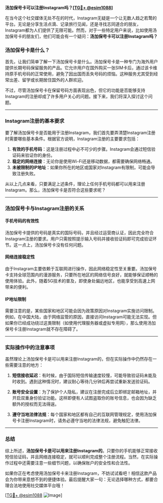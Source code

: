 **汤加保号卡可以注册Instagram吗？[[TG💪+ @esim1088](https://t.me/s/esim1088)]**

在当今这个社交媒体无处不在的时代，Instagram无疑是一个让无数人趋之若鹜的平台。无论是分享生活点滴、记录旅行见闻，还是寻找志同道合的朋友，Instagram都为人们提供了无限可能。然而，对于一些特定用户来说，比如使用汤加保号卡的朋友们，他们可能会有一个疑问：**汤加保号卡可以注册Instagram吗？**

### 汤加保号卡是什么？

首先，让我们简单了解一下汤加保号卡是什么。汤加保号卡是一种专门为海外用户提供长期号码保留服务的产品。它允许用户在国外购买一张SIM卡后，通过该卡维持原手机号码的正常使用，避免了因出国而丢失号码的烦恼。这种服务尤其受到经常出差、留学或长期居住国外的人群欢迎。

不过，尽管汤加保号卡在保留号码方面表现出色，但它的功能是否能够支持Instagram的注册却成了许多用户关心的问题。接下来，我们将深入探讨这个问题。

---

### Instagram注册的基本要求

要了解汤加保号卡是否能用于注册Instagram，我们首先要弄清楚Instagram注册时需要哪些基本条件。根据官方说明，Instagram注册的主要要求包括：

1. **有效的手机号码**：这是注册过程中必不可少的步骤。Instagram会通过短信验证码来验证你的身份。
2. **稳定的网络连接**：无论你是使用Wi-Fi还是移动数据，都需要确保网络畅通。
3. **未被限制的IP地址**：如果你所在的地区或国家对Instagram有限制，可能会导致注册失败。

从以上几点来看，只要满足上述条件，理论上任何手机号码都可以用来注册Instagram。那么，汤加保号卡是否符合这些要求呢？

---

### 汤加保号卡与Instagram注册的关系

#### 手机号码的有效性

汤加保号卡提供的号码是真实的国际号码，并且经过运营商认证，因此完全符合Instagram注册的要求。用户只需按照提示输入号码并接收验证码即可完成验证环节。这一点上，汤加保号卡没有任何问题。

#### 网络连接稳定性

由于Instagram主要依赖于互联网进行操作，因此网络稳定性至关重要。汤加保号卡支持全球范围内的漫游服务，只要所在地区的网络信号良好，就能够保证顺畅的使用体验。此外，随着5G技术的普及，即使身处偏远地区，也能享受到高速上网带来的便利。

#### IP地址限制

需要注意的是，某些国家和地区可能会因为政策原因对Instagram实施访问限制。例如，在中国大陆，由于网络监管的原因，直接访问Instagram可能无法实现。但如果你已经成功绕过这类限制（如使用代理服务器或虚拟专用网），那么使用汤加保号卡注册Instagram就不存在障碍了。

---

### 实际操作中的注意事项

虽然理论上汤加保号卡是可以用来注册Instagram的，但在实际操作中仍然存在一些需要注意的地方：

1. **短信接收延迟**：有时候，由于国际短信传输速度较慢，可能导致验证码未能及时收到。遇到这种情况时，建议耐心等待几分钟后再尝试重新发送验证码。
   
2. **账号安全设置**：为了保护个人隐私，建议在注册完成后立即绑定邮箱地址，并开启双重身份验证功能。这样即便有人试图盗取你的账号信息，也会因为缺乏额外的授权而无法得逞。

3. **遵守当地法律法规**：每个国家和地区都有自己的互联网管理规定，使用汤加保号卡注册Instagram时，请务必遵守当地的法律法规，避免触犯法律。

---

### 总结

综上所述，**汤加保号卡是可以用来注册Instagram的**。只要你的手机能够正常接收短信验证码，并且网络连接稳定，就可以顺利完成整个注册流程。当然，在实际操作过程中还需要注意一些细节问题，以确保账户的安全性和合法性。

如果你正在考虑使用汤加保号卡来注册Instagram，不妨试试看吧！相信这款产品会为你带来意想不到的便捷体验。最后提醒大家一句：无论选择哪种方式，都要合理合法地使用社交媒体平台哦！

[[TG💪+ @esim1088](https://t.me/s/esim1088) ![Image](https://i.postimg.cc/4NQfJmqS/Snipaste-2025-05-13-00-14-12.png)]